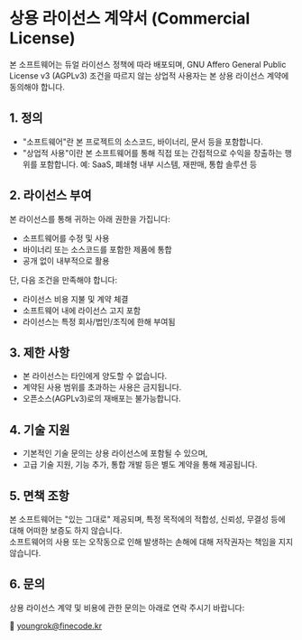 # 상용 라이선스 계약서 (Commercial License)

본 소프트웨어는 듀얼 라이선스 정책에 따라 배포되며, GNU Affero General Public License v3 (AGPLv3) 조건을 따르지 않는 상업적 사용자는 본 상용 라이선스 계약에 동의해야 합니다.

## 1. 정의

- "소프트웨어"란 본 프로젝트의 소스코드, 바이너리, 문서 등을 포함합니다.
- "상업적 사용"이란 본 소프트웨어를 통해 직접 또는 간접적으로 수익을 창출하는 행위를 포함합니다. 예: SaaS, 폐쇄형 내부 시스템, 재판매, 통합 솔루션 등

## 2. 라이선스 부여

본 라이선스를 통해 귀하는 아래 권한을 가집니다:

- 소프트웨어를 수정 및 사용
- 바이너리 또는 소스코드를 포함한 제품에 통합
- 공개 없이 내부적으로 활용

단, 다음 조건을 만족해야 합니다:

- 라이선스 비용 지불 및 계약 체결
- 소프트웨어 내에 라이선스 고지 포함
- 라이선스는 특정 회사/법인/조직에 한해 부여됨

## 3. 제한 사항

- 본 라이선스는 타인에게 양도할 수 없습니다.
- 계약된 사용 범위를 초과하는 사용은 금지됩니다.
- 오픈소스(AGPLv3)로의 재배포는 불가능합니다.

## 4. 기술 지원

- 기본적인 기술 문의는 상용 라이선스에 포함될 수 있으며,
- 고급 기술 지원, 기능 추가, 통합 개발 등은 별도 계약을 통해 제공됩니다.

## 5. 면책 조항

본 소프트웨어는 "있는 그대로" 제공되며, 특정 목적에의 적합성, 신뢰성, 무결성 등에 대해 어떠한 보증도 하지 않습니다.  
소프트웨어의 사용 또는 오작동으로 인해 발생하는 손해에 대해 저작권자는 책임을 지지 않습니다.

## 6. 문의

상용 라이선스 계약 및 비용에 관한 문의는 아래로 연락 주시기 바랍니다:

📧 youngrok@finecode.kr